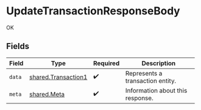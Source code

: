 # UpdateTransactionResponseBody

OK


## Fields

| Field                                                      | Type                                                       | Required                                                   | Description                                                |
| ---------------------------------------------------------- | ---------------------------------------------------------- | ---------------------------------------------------------- | ---------------------------------------------------------- |
| `data`                                                     | [shared.Transaction1](../../models/shared/transaction1.md) | :heavy_check_mark:                                         | Represents a transaction entity.                           |
| `meta`                                                     | [shared.Meta](../../models/shared/meta.md)                 | :heavy_check_mark:                                         | Information about this response.                           |